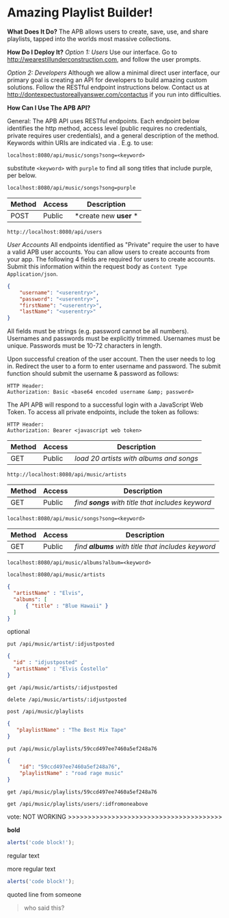 # Amazing Playlist Builder!

**What Does It Do?**
The APB allows users to create, save, use, and share playlists, tapped into the worlds most massive collections.

**How Do I Deploy It?**
*Option 1: Users*
Use our interface. Go to http://wearestillunderconstruction.com, and follow the user prompts.

*Option 2: Developers*
Although we allow a minimal direct user interface, our primary goal is creating an API for developers to build amazing custom solutions.  Follow the RESTful endpoint instructions below.  Contact us at http://dontexpectustoreallyanswer.com/contactus if you run into difficulties.

**How Can I Use The APB API?**

General:
The APB API uses RESTful endpoints.  Each endpoint below identifies the http method, access level (public requires no credentials, private requires user credentials), and a general description of the method.
Keywords within URIs are indicated via <keyword>.  E.g. to use:
````http
localhost:8080/api/music/songs?song=<keyword>
````
substitute `<keyword>` with `purple` to find all song titles that include purple, per below.
````http
localhost:8080/api/music/songs?song=purple
````
| Method  | Access | Description |
| ------- |------- | ----------- |
| POST     | Public | *create new **user** * |
````http
http://localhost:8080/api/users
````
*User Accounts*
All endpoints identified as "Private" require the user to have a valid APB user accounts.  You can allow users to create accounts from your app. The following 4 fields are required for users to create accounts. Submit this information within the request body as `Content Type` `Application/json`.
````json
{
    "username": "<userentry>",
    "password": "<userentry>",
    "firstName": "<userentry>",
    "lastName": "<userentry>"
}
````
All fields must be strings (e.g. password cannot be all numbers). Usernames and passwords must be explicitly trimmed. Usernames must be unique.  Passwords must be 10-72 characters in length.

Upon successful creation of the user account. Then the user needs to log in.  Redirect the user to a form to enter username and password. The submit function should submit the username & password as follows:
````http
HTTP Header:
Authorization: Basic <base64 encoded username &amp; password>
````
The API APB will respond to a successful login with a JavaScript Web Token.  To access all private endpoints, include the token as follows:
````http
HTTP Header:
Authorization: Bearer <javascript web token>
````

| Method  | Access | Description |
| ------- |------- | ----------- |
| GET     | Public | *load 20 artists with albums and songs* |
````http
http://localhost:8080/api/music/artists
````

| Method  | Access | Description |
| ------- |------- | ----------- |
| GET     | Public | *find **songs** with title that includes keyword* |
````http
localhost:8080/api/music/songs?song=<keyword>
````

| Method  | Access | Description |
| ------- |------- | ----------- |
| GET     | Public | *find **albums** with title that includes keyword* |
````http
localhost:8080/api/music/albums?album=<keyword>
````


````http
localhost:8080/api/music/artists 
````
````json
{
  "artistName" : "Elvis",
  "albums": [
      { "title" : "Blue Hawaii" }
  ]
}
````
optional
````http
put /api/music/artist/:idjustposted
````
````json
{
  "id" : "idjustposted" ,
  "artistName" : "Elvis Costello"
}
````
````http
get /api/music/artists/:idjustposted 
````
````http
delete /api/music/artists/:idjustposted
````
````http
post /api/music/playlists
````
````json
{
   "playlistName" : "The Best Mix Tape"
}
````
````http
put /api/music/playlists/59ccd497ee7460a5ef248a76
````
````json
{
    "id": "59ccd497ee7460a5ef248a76",
	"playlistName" : "road rage music"
}
````
````http
get /api/music/playlists/59ccd497ee7460a5ef248a76
````
````http
get /api/music/playlists/users/:idfromoneabove
````
vote: NOT WORKING >>>>>>>>>>>>>>>>>>>>>>>>>>>>>>>>>>>>>>>


**bold**
```` js
alerts('code block!');
````
regular text

more regular text

```` js
alerts('code block!');
````
quoted line from someone
>who said this?
